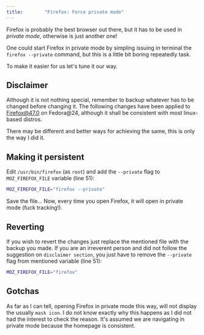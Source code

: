 ```yaml
---
title:        "Firefox: Force private mode"
---
```


<p class="lead">Firefox is probably the best browser out there, but it has to be used in <em>private mode</em>, otherwise is just another one!</p>

One could start Firefox in private mode by simpling issuing in terminal the `firefox --private` command, but this is a little bit boring repeatedly task.

To make it easier for us let's tune it our way.

## Disclaimer

Although it is not nothing special, remember to backup whatever has to be changed before changing it. The following changes have been applied to Firefox@47.0 on Fedora@24, although it shall be consistent with most linux-based distros.

There may be different and better ways for achieving the same, this is only the way I did it.

## Making it persistent

Edit `/usr/bin/firefox` (as `root`) and add the `--private` flag to `MOZ_FIREFOX_FILE` variable (line 51):

```bash
MOZ_FIREFOX_FILE="firefox --private"
```

Save the file... Now, every time you open Firefox, it will open in private mode (fuck tracking!).

## Reverting

If you wish to revert the changes just replace the mentioned file with the backup you made. If you are an irreverent person and did not follow the suggestion on `disclaimer section`, you just have to remove the `--private` flag from mentioned variable (line 51):

```bash
MOZ_FIREFOX_FILE="firefox"
```

## Gotchas

As far as I can tell, opening Firefox in private mode this way, will not display the usually `mask icon`. I do not know exactly why this happens as I did not had the interest to check the reason. It's assumed we are navigating in private mode because the homepage is consistent.
